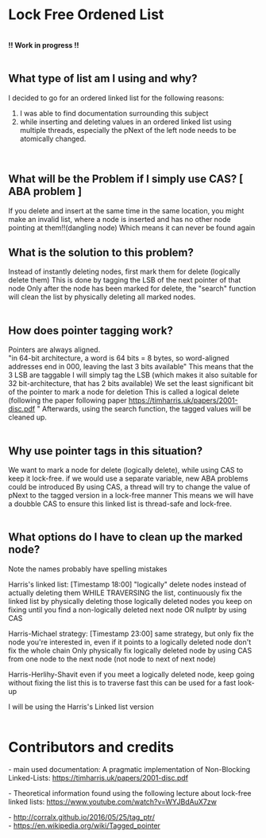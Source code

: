  # Lock Free Ordened List
<br>
 <b>!! Work in progress !!</b> <br>
 <br>


 ## What type of list am I using and why?
 
 I decided to go for an ordered linked list for the following reasons: <br>
 1) I was able to find documentation surrounding this subject <br>
 2) while inserting and deleting values in an ordered linked list using multiple threads, 
    especially the pNext of the left node needs to be atomically changed. <br>
 <br>
 
 ## What will be the Problem if I simply use CAS? [ ABA problem ]
 
 If you delete and insert at the same time in the same location, you might make an invalid list,
 where a node is inserted and has no other node pointing at them!!(dangling node)
 Which means it can never be found again
 <br>
 
 ## What is the solution to this problem?
 
 Instead of instantly deleting nodes, first mark them for delete (logically delete them)
 This is done by tagging the LSB of the next pointer of that node
 Only after the node has been marked for delete, the "search" function will clean the list
 by physically deleting all marked nodes.
 <br> <br>
 
 ## How does pointer tagging work?

 Pointers are always aligned.  
 "in 64-bit architecture, a word is 64 bits = 8 bytes, so word-aligned addresses end in 000, leaving the last 3 bits available"
 This means that the 3 LSB are taggable
 I will simply tag the LSB (which makes it also suitable for 32 bit-architecture, that has 2 bits available)
 We set the least significant bit of the pointer to mark a node for deletion
 This is called a logical delete (following the paper following paper https://timharris.uk/papers/2001-disc.pdf "
 Afterwards, using the search function, the tagged values will be cleaned up.
 <br> <br>
 
 ## Why use pointer tags in this situation?
 
 We want to mark a node for delete (logically delete), while using CAS to keep it lock-free.
 if we would use a separate variable, new ABA problems could be introduced
 By using CAS, a thread will try to change the value of pNext to the tagged version in a lock-free manner
 This means we will have a doubble CAS to ensure this linked list is thread-safe and lock-free.
 <br> <br>
 
 ## What options do I have to clean up the marked node?
 

 Note the names probably have spelling mistakes

 Harris's linked list: [Timestamp 18:00]
 "logically" delete nodes instead of actually deleting them
 WHILE TRAVERSING the list, continuously fix the linked list by physically deleting those logically deleted nodes 
 you keep on fixing until you find a non-logically deleted next node OR nullptr by using CAS

 Harris-Michael strategy: [Timestamp 23:00]
 same strategy, but only fix the node you're interested in, even if it points to a logically deleted node
 don't fix the whole chain
 Only physically fix logically deleted node by using CAS from one node to the next node (not node to next of next node)

 Harris-Herlihy-Shavit
 even if you meet a logically deleted node, keep going without fixing the list
 this is to traverse fast
 this can be used for a fast look-up

 I will be using the Harris's Linked list version
 <br> <br>

 # Contributors and credits
\- main used documentation:
 A pragmatic implementation of Non-Blocking Linked-Lists: https://timharris.uk/papers/2001-disc.pdf <br>

\-  Theoretical information found using the following lecture about lock-free linked lists:
 https://www.youtube.com/watch?v=WYJBdAuX7zw <br>

 \-  http://corralx.github.io/2016/05/25/tag_ptr/<br>
 \-  https://en.wikipedia.org/wiki/Tagged_pointer 